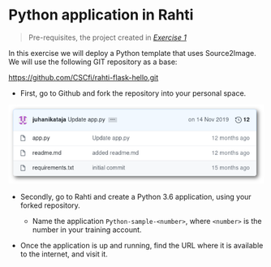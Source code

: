 # Python application in Rahti

> Pre-requisites, the project created in *[Exercise 1](/exercises/A01/index.html)*

In this exercise we will deploy a Python template that uses Source2Image. We will use the following GIT repository as a base:

<https://github.com/CSCfi/rahti-flask-hello.git>

* First, go to Github and fork the repository into your personal space.

![Rahti flask hello](img/rahti-flask-hello.png)

* Secondly, go to Rahti and create a Python 3.6 application, using your forked repository.
    * Name the application `Python-sample-<number>`, where `<number>` is the number in your training account.

* Once the application is up and running, find the URL where it is available to the internet, and visit it.
